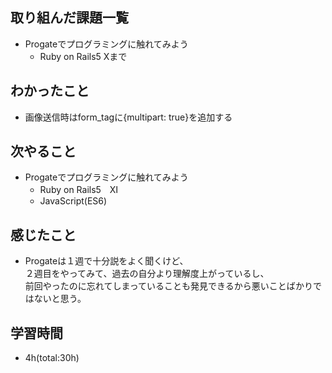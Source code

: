 ## 取り組んだ課題一覧
- Progateでプログラミングに触れてみよう
  - Ruby on Rails5 Ⅹまで

## わかったこと
- 画像送信時はform_tagに{multipart: true}を追加する

## 次やること
- Progateでプログラミングに触れてみよう
  - Ruby on Rails5　Ⅺ
  - JavaScript(ES6)

## 感じたこと
- Progateは１週で十分説をよく聞くけど、  
  ２週目をやってみて、過去の自分より理解度上がっているし、  
  前回やったのに忘れてしまっていることも発見できるから悪いことばかりではないと思う。

## 学習時間
- 4h(total:30h)
